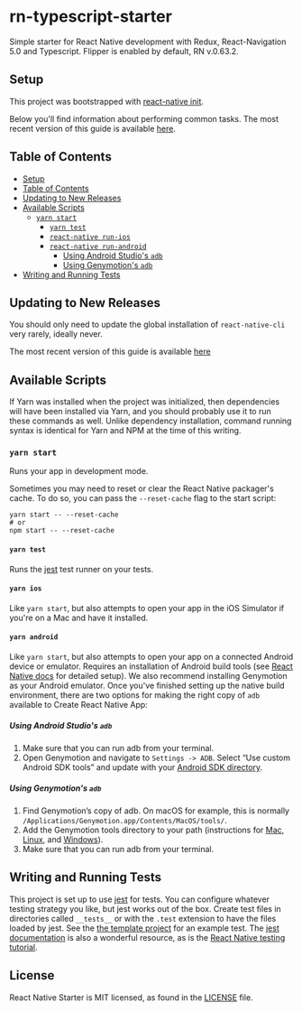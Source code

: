 # rn-typescript-starter
Simple starter for React Native development with Redux, React-Navigation 5.0 and Typescript. Flipper is enabled by default, RN v.0.63.2.

## Setup

This project was bootstrapped with [react-native init](https://facebook.github.io/react-native/docs/getting-started.html#creating-a-new-application).

Below you'll find information about performing common tasks. The most recent version of this guide is available [here](https://facebook.github.io/react-native/docs/getting-started.html).

## Table of Contents

  - [Setup](#setup)
  - [Table of Contents](#table-of-contents)
  - [Updating to New Releases](#updating-to-new-releases)
  - [Available Scripts](#available-scripts)
    - [`yarn start`](#yarn-start)
      - [`yarn test`](#yarn-test)
      - [`react-native run-ios`](#react-native-run-ios)
      - [`react-native run-android`](#react-native-run-android)
        - [Using Android Studio's `adb`](#using-android-studios-adb)
        - [Using Genymotion's `adb`](#using-genymotions-adb)
  - [Writing and Running Tests](#writing-and-running-tests)

## Updating to New Releases

You should only need to update the global installation of `react-native-cli` very rarely, ideally never.

The most recent version of this guide is available [here](https://facebook.github.io/react-native/docs/upgrading#projects-built-with-native-code)

## Available Scripts

If Yarn was installed when the project was initialized, then dependencies will have been installed via Yarn, and you should probably use it to run these commands as well. Unlike dependency installation, command running syntax is identical for Yarn and NPM at the time of this writing.

### `yarn start`

Runs your app in development mode.

Sometimes you may need to reset or clear the React Native packager's cache. To do so, you can pass the `--reset-cache` flag to the start script:

```
yarn start -- --reset-cache
# or
npm start -- --reset-cache
```

#### `yarn test`

Runs the [jest](https://github.com/facebook/jest) test runner on your tests.

#### `yarn ios`

Like `yarn start`, but also attempts to open your app in the iOS Simulator if you're on a Mac and have it installed.

#### `yarn android`

Like `yarn start`, but also attempts to open your app on a connected Android device or emulator. Requires an installation of Android build tools (see [React Native docs](https://facebook.github.io/react-native/docs/getting-started.html) for detailed setup). We also recommend installing Genymotion as your Android emulator. Once you've finished setting up the native build environment, there are two options for making the right copy of `adb` available to Create React Native App:

##### Using Android Studio's `adb`

1. Make sure that you can run adb from your terminal.
2. Open Genymotion and navigate to `Settings -> ADB`. Select “Use custom Android SDK tools” and update with your [Android SDK directory](https://stackoverflow.com/questions/25176594/android-sdk-location).

##### Using Genymotion's `adb`

1. Find Genymotion’s copy of adb. On macOS for example, this is normally `/Applications/Genymotion.app/Contents/MacOS/tools/`.
2. Add the Genymotion tools directory to your path (instructions for [Mac](http://osxdaily.com/2014/08/14/add-new-path-to-path-command-line/), [Linux](http://www.computerhope.com/issues/ch001647.htm), and [Windows](https://www.howtogeek.com/118594/how-to-edit-your-system-path-for-easy-command-line-access/)).
3. Make sure that you can run adb from your terminal.

## Writing and Running Tests

This project is set up to use [jest](https://facebook.github.io/jest/) for tests. You can configure whatever testing strategy you like, but jest works out of the box. Create test files in directories called `__tests__` or with the `.test` extension to have the files loaded by jest. See the [the template project](https://github.com/react-community/create-react-native-app/blob/master/react-native-scripts/template/App.test.js) for an example test. The [jest documentation](https://facebook.github.io/jest/docs/en/getting-started.html) is also a wonderful resource, as is the [React Native testing tutorial](https://facebook.github.io/jest/docs/en/tutorial-react-native.html).


## License


React Native Starter is MIT licensed, as found in the [LICENSE][l] file.

[l]: https://github.com/Yaniislav/rn-typescript-starter/blob/master/LICENSE